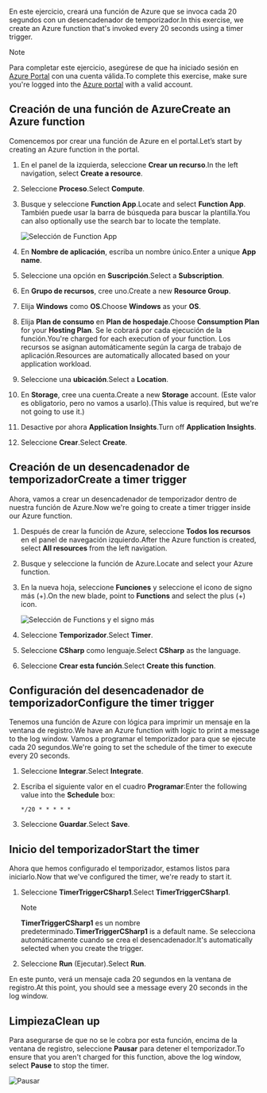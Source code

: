 <span data-ttu-id="ad930-101">En este ejercicio, creará una función de Azure que se invoca cada 20 segundos con un desencadenador de temporizador.</span><span class="sxs-lookup"><span data-stu-id="ad930-101">In this exercise, we create an Azure function that's invoked every 20 seconds using a timer trigger.</span></span>

> [!NOTE] 
> <span data-ttu-id="ad930-102">Para completar este ejercicio, asegúrese de que ha iniciado sesión en [Azure Portal](https://portal.azure.com/) con una cuenta válida.</span><span class="sxs-lookup"><span data-stu-id="ad930-102">To complete this exercise, make sure you're logged into the [Azure portal](https://portal.azure.com/) with a valid account.</span></span>

## <a name="create-an-azure-function"></a><span data-ttu-id="ad930-103">Creación de una función de Azure</span><span class="sxs-lookup"><span data-stu-id="ad930-103">Create an Azure function</span></span>

<span data-ttu-id="ad930-104">Comencemos por crear una función de Azure en el portal.</span><span class="sxs-lookup"><span data-stu-id="ad930-104">Let’s start by creating an Azure function in the portal.</span></span>

1. <span data-ttu-id="ad930-105">En el panel de la izquierda, seleccione **Crear un recurso**.</span><span class="sxs-lookup"><span data-stu-id="ad930-105">In the left navigation, select **Create a resource**.</span></span>

1. <span data-ttu-id="ad930-106">Seleccione **Proceso**.</span><span class="sxs-lookup"><span data-stu-id="ad930-106">Select **Compute**.</span></span>

1. <span data-ttu-id="ad930-107">Busque y seleccione **Function App**.</span><span class="sxs-lookup"><span data-stu-id="ad930-107">Locate and select **Function App**.</span></span> <span data-ttu-id="ad930-108">También puede usar la barra de búsqueda para buscar la plantilla.</span><span class="sxs-lookup"><span data-stu-id="ad930-108">You can also optionally use the search bar to locate the template.</span></span>

    ![Selección de Function App](../media/4-click-function-app.png)

1. <span data-ttu-id="ad930-110">En **Nombre de aplicación**, escriba un nombre único.</span><span class="sxs-lookup"><span data-stu-id="ad930-110">Enter a unique **App name**.</span></span>

1. <span data-ttu-id="ad930-111">Seleccione una opción en **Suscripción**.</span><span class="sxs-lookup"><span data-stu-id="ad930-111">Select a **Subscription**.</span></span>

1. <span data-ttu-id="ad930-112">En **Grupo de recursos**, cree uno.</span><span class="sxs-lookup"><span data-stu-id="ad930-112">Create a new **Resource Group**.</span></span>

1. <span data-ttu-id="ad930-113">Elija **Windows** como **OS**.</span><span class="sxs-lookup"><span data-stu-id="ad930-113">Choose **Windows** as your **OS**.</span></span>

1. <span data-ttu-id="ad930-114">Elija **Plan de consumo** en **Plan de hospedaje**.</span><span class="sxs-lookup"><span data-stu-id="ad930-114">Choose **Consumption Plan** for your **Hosting Plan**.</span></span> <span data-ttu-id="ad930-115">Se le cobrará por cada ejecución de la función.</span><span class="sxs-lookup"><span data-stu-id="ad930-115">You're charged for each execution of your function.</span></span> <span data-ttu-id="ad930-116">Los recursos se asignan automáticamente según la carga de trabajo de aplicación.</span><span class="sxs-lookup"><span data-stu-id="ad930-116">Resources are automatically allocated based on your application workload.</span></span>

1. <span data-ttu-id="ad930-117">Seleccione una **ubicación**.</span><span class="sxs-lookup"><span data-stu-id="ad930-117">Select a **Location**.</span></span>

1. <span data-ttu-id="ad930-118">En **Storage**, cree una cuenta.</span><span class="sxs-lookup"><span data-stu-id="ad930-118">Create a new **Storage** account.</span></span> <span data-ttu-id="ad930-119">(Este valor es obligatorio, pero no vamos a usarlo).</span><span class="sxs-lookup"><span data-stu-id="ad930-119">(This value is required, but we're not going to use it.)</span></span>

1. <span data-ttu-id="ad930-120">Desactive por ahora **Application Insights**.</span><span class="sxs-lookup"><span data-stu-id="ad930-120">Turn off **Application Insights**.</span></span>

1. <span data-ttu-id="ad930-121">Seleccione **Crear**.</span><span class="sxs-lookup"><span data-stu-id="ad930-121">Select **Create**.</span></span>

## <a name="create-a-timer-trigger"></a><span data-ttu-id="ad930-122">Creación de un desencadenador de temporizador</span><span class="sxs-lookup"><span data-stu-id="ad930-122">Create a timer trigger</span></span>

<span data-ttu-id="ad930-123">Ahora, vamos a crear un desencadenador de temporizador dentro de nuestra función de Azure.</span><span class="sxs-lookup"><span data-stu-id="ad930-123">Now we're going to create a timer trigger inside our Azure function.</span></span>

1. <span data-ttu-id="ad930-124">Después de crear la función de Azure, seleccione **Todos los recursos** en el panel de navegación izquierdo.</span><span class="sxs-lookup"><span data-stu-id="ad930-124">After the Azure function is created, select **All resources** from the left navigation.</span></span>

1. <span data-ttu-id="ad930-125">Busque y seleccione la función de Azure.</span><span class="sxs-lookup"><span data-stu-id="ad930-125">Locate and select your Azure function.</span></span>

1. <span data-ttu-id="ad930-126">En la nueva hoja, seleccione **Funciones** y seleccione el icono de signo más (+).</span><span class="sxs-lookup"><span data-stu-id="ad930-126">On the new blade, point to **Functions** and select the plus (+) icon.</span></span>

    ![Selección de Functions y el signo más](../media/4-hover-function.png)

1. <span data-ttu-id="ad930-128">Seleccione **Temporizador**.</span><span class="sxs-lookup"><span data-stu-id="ad930-128">Select **Timer**.</span></span>

1. <span data-ttu-id="ad930-129">Seleccione **CSharp** como lenguaje.</span><span class="sxs-lookup"><span data-stu-id="ad930-129">Select **CSharp** as the language.</span></span>

1. <span data-ttu-id="ad930-130">Seleccione **Crear esta función**.</span><span class="sxs-lookup"><span data-stu-id="ad930-130">Select **Create this function**.</span></span>

## <a name="configure-the-timer-trigger"></a><span data-ttu-id="ad930-131">Configuración del desencadenador de temporizador</span><span class="sxs-lookup"><span data-stu-id="ad930-131">Configure the timer trigger</span></span>

<span data-ttu-id="ad930-132">Tenemos una función de Azure con lógica para imprimir un mensaje en la ventana de registro.</span><span class="sxs-lookup"><span data-stu-id="ad930-132">We have an Azure function with logic to print a message to the log window.</span></span> <span data-ttu-id="ad930-133">Vamos a programar el temporizador para que se ejecute cada 20 segundos.</span><span class="sxs-lookup"><span data-stu-id="ad930-133">We're going to set the schedule of the timer to execute every 20 seconds.</span></span>

1. <span data-ttu-id="ad930-134">Seleccione **Integrar**.</span><span class="sxs-lookup"><span data-stu-id="ad930-134">Select **Integrate**.</span></span>

1. <span data-ttu-id="ad930-135">Escriba el siguiente valor en el cuadro **Programar**:</span><span class="sxs-lookup"><span data-stu-id="ad930-135">Enter the following value into the **Schedule** box:</span></span>

    ```
    */20 * * * * *
    ```

1. <span data-ttu-id="ad930-136">Seleccione **Guardar**.</span><span class="sxs-lookup"><span data-stu-id="ad930-136">Select **Save**.</span></span>

## <a name="start-the-timer"></a><span data-ttu-id="ad930-137">Inicio del temporizador</span><span class="sxs-lookup"><span data-stu-id="ad930-137">Start the timer</span></span>

<span data-ttu-id="ad930-138">Ahora que hemos configurado el temporizador, estamos listos para iniciarlo.</span><span class="sxs-lookup"><span data-stu-id="ad930-138">Now that we've configured the timer, we're ready to start it.</span></span>

1. <span data-ttu-id="ad930-139">Seleccione **TimerTriggerCSharp1**.</span><span class="sxs-lookup"><span data-stu-id="ad930-139">Select **TimerTriggerCSharp1**.</span></span> 

    > [!NOTE]
    > <span data-ttu-id="ad930-140">**TimerTriggerCSharp1** es un nombre predeterminado.</span><span class="sxs-lookup"><span data-stu-id="ad930-140">**TimerTriggerCSharp1** is a default name.</span></span> <span data-ttu-id="ad930-141">Se selecciona automáticamente cuando se crea el desencadenador.</span><span class="sxs-lookup"><span data-stu-id="ad930-141">It's automatically selected when you create the trigger.</span></span>

1. <span data-ttu-id="ad930-142">Seleccione **Run** (Ejecutar).</span><span class="sxs-lookup"><span data-stu-id="ad930-142">Select **Run**.</span></span> 

<span data-ttu-id="ad930-143">En este punto, verá un mensaje cada 20 segundos en la ventana de registro.</span><span class="sxs-lookup"><span data-stu-id="ad930-143">At this point, you should see a message every 20 seconds in the log window.</span></span>

## <a name="clean-up"></a><span data-ttu-id="ad930-144">Limpieza</span><span class="sxs-lookup"><span data-stu-id="ad930-144">Clean up</span></span>

<span data-ttu-id="ad930-145">Para asegurarse de que no se le cobra por esta función, encima de la ventana de registro, seleccione **Pausar** para detener el temporizador.</span><span class="sxs-lookup"><span data-stu-id="ad930-145">To ensure that you aren't charged for this function, above the log window, select **Pause** to stop the timer.</span></span>

![Pausar](../media/4-pause-timer.png)



